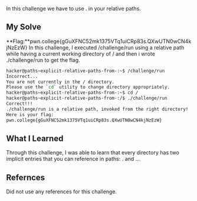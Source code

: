 In this challenge we have to use . in your relative paths.
## My Solve

**Flag:**pwn.college{gGuXFNC52mk1375VTq1uiCRp83s.QXwUTN0wCN4kjNzEzW}
In this challenge, I executed /challenge/run using a relative path while having a current working directory of / and then i wrote ./challenge/run to get the flag.

```bash
hacker@paths~explicit-relative-paths-from-:~$ /challenge/run
Incorrect...
You are not currently in the / directory.
Please use the `cd` utility to change directory appropriately.
hacker@paths~explicit-relative-paths-from-:~$ cd /
hacker@paths~explicit-relative-paths-from-:/$ ./challenge/run
Correct!!!
./challenge/run is a relative path, invoked from the right directory!
Here is your flag:
pwn.college{gGuXFNC52mk1375VTq1uiCRp83s.QXwUTN0wCN4kjNzEzW}
```

## What I Learned
Through this challenge, I was able to learn that every directory has two implicit entries that you can reference in paths: . and ... 

## Refernces
Did not use any references for this challenge.
